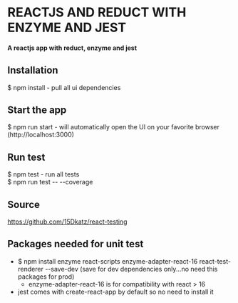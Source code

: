 # REACTJS AND REDUCT WITH ENZYME AND JEST
<h4>A reactjs app with reduct, enzyme and jest<br />

## Installation
$ npm install - pull all ui dependencies <br />

## Start the app
$ npm run start - will automatically open the UI on your favorite browser (http://localhost:3000)<br />

## Run test
$ npm test - run all tests<br />
$ npm run test -- --coverage <br />

## Source
https://github.com/15Dkatz/react-testing

## Packages needed for unit test 
- $ npm install enzyme react-scripts enzyme-adapter-react-16 react-test-renderer --save-dev (save for dev dependencies only...no need this packages for prod)
    - enzyme-adapter-react-16 is for compatibility with react > 16
- jest comes with create-react-app by default so no need to install it